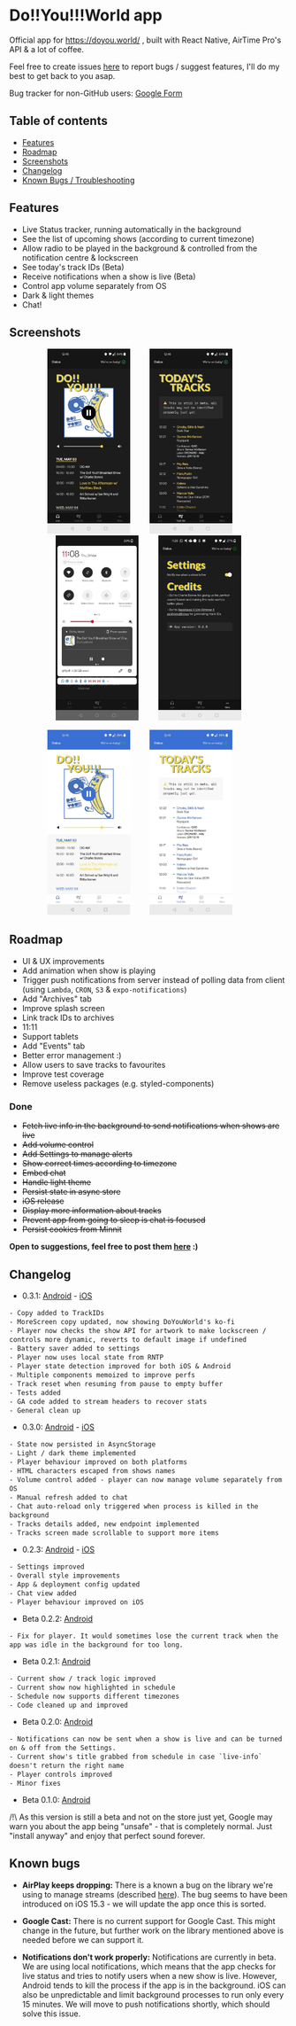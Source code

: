 # Do!!You!!!World app

Official app for https://doyou.world/ , built with React Native, AirTime Pro's API & a lot of coffee.

Feel free to create issues [here](https://github.com/Jojocaster/do-you-app/issues) to report bugs / suggest features, I'll do my best to get back to you asap.

Bug tracker for non-GitHub users: [Google Form](https://forms.gle/5HYMW6AM7vtAZ1QP6)

## Table of contents
* [Features](#features)
* [Roadmap](#roadmap)
* [Screenshots](#screenshots)
* [Changelog](#changelog)
* [Known Bugs / Troubleshooting](#known-bugs)

## Features
- Live Status tracker, running automatically in the background
- See the list of upcoming shows (according to current timezone)
- Allow radio to be played in the background & controlled from the notification centre & lockscreen
- See today's track IDs (Beta)
- Receive notifications when a show is live (Beta)
- Control app volume separately from OS
- Dark & light themes
- Chat!

## Screenshots
<p align="center">
<img src="assets/readme/home.jpg" width="150"/>
&nbsp; &nbsp; &nbsp; &nbsp;
<img src="assets/readme/tracks.jpg" width="150"/>
&nbsp; &nbsp; &nbsp; &nbsp;
<img src="assets/readme/controls.jpg" width="150"/>
&nbsp; &nbsp; &nbsp; &nbsp;
<img src="assets/readme/settings.jpg" width="150"/>
</p>

<p align="center">
<img src="assets/readme/home-light.jpg" width="150"/>
&nbsp; &nbsp; &nbsp; &nbsp;
<img src="assets/readme/tracks-light.jpg" width="150"/>
&nbsp; &nbsp; &nbsp; &nbsp;
</p>

## Roadmap
- UI & UX improvements
- Add animation when show is playing
- Trigger push notifications from server instead of polling data from client (using `Lambda`, `CRON`, `S3` & `expo-notifications`)
- Add "Archives" tab
- Improve splash screen
- Link track IDs to archives
- 11:11
- Support tablets
- Add "Events" tab
- Better error management :)
- Allow users to save tracks to favourites
- Improve test coverage
- Remove useless packages (e.g. styled-components)

### Done
- <del>Fetch live info in the background to send notifications when shows are live</del>
- <del>Add volume control</del>
- <del>Add Settings to manage alerts</del>
- <del>Show correct times according to timezone</del>
- <del>Embed chat</del>
- <del>Handle light theme</del>
- <del>Persist state in async store</del>
- <del>iOS release</del>
- <del>Display more information about tracks</del>
- <del>Prevent app from going to sleep is chat is focused</del>
- <del>Persist cookies from Minnit</del>

<strong>Open to suggestions, feel free to post them [here](https://github.com/Jojocaster/do-you-app/issues) :)</strong>

## Changelog

- 0.3.1: [Android](https://play.google.com/store/apps/details?id=com.wonkylines.doyouworld) - [iOS](https://apps.apple.com/gb/app/do-you-world/id1620769718)
```
- Copy added to TrackIDs
- MoreScreen copy updated, now showing DoYouWorld's ko-fi
- Player now checks the show API for artwork to make lockscreen / controls more dynamic, reverts to default image if undefined 
- Battery saver added to settings
- Player now uses local state from RNTP
- Player state detection improved for both iOS & Android
- Multiple components memoized to improve perfs
- Track reset when resuming from pause to empty buffer
- Tests added
- GA code added to stream headers to recover stats
- General clean up
```

- 0.3.0: [Android](https://play.google.com/store/apps/details?id=com.wonkylines.doyouworld) - [iOS](https://apps.apple.com/gb/app/do-you-world/id1620769718)
```
- State now persisted in AsyncStorage
- Light / dark theme implemented
- Player behaviour improved on both platforms 
- HTML characters escaped from shows names
- Volume control added - player can now manage volume separately from OS
- Manual refresh added to chat
- Chat auto-reload only triggered when process is killed in the background
- Tracks details added, new endpoint implemented
- Tracks screen made scrollable to support more items
```

- 0.2.3: [Android](https://play.google.com/store/apps/details?id=com.wonkylines.doyouworld) - [iOS](https://apps.apple.com/gb/app/do-you-world/id1620769718)
```
- Settings improved
- Overall style improvements
- App & deployment config updated
- Chat view added
- Player behaviour improved on iOS
```

- Beta 0.2.2: [Android](https://github.com/Jojocaster/do-you-app/releases/download/v0.2.2/a0a4ea6f-8afe-4995-85fb-1686f9b50878-9ff2763ce3b94445894895eb25765993.apk)
```
- Fix for player. It would sometimes lose the current track when the app was idle in the background for too long. 
```

- Beta 0.2.1: [Android](https://github.com/Jojocaster/do-you-app/releases/download/v0.2.1/bc0cbc31-cd68-4fa7-b95c-5b22689e35c4-b5212c5713e249a0abc2a4431559d084.apk)
```
- Current show / track logic improved
- Current show now highlighted in schedule
- Schedule now supports different timezones
- Code cleaned up and improved
```

- Beta 0.2.0: [Android](https://github.com/Jojocaster/do-you-app/releases/download/v0.2.0/44fb928c-12a5-4d20-bcc9-1b8aae1c02c7-39a1768725d54e5ba882c932e7b5dcf3.apk)
```
- Notifications can now be sent when a show is live and can be turned on & off from the Settings.
- Current show's title grabbed from schedule in case `live-info` doesn't return the right name
- Player controls improved
- Minor fixes 
```

- Beta 0.1.0: [Android](https://github.com/Jojocaster/do-you-app/releases/download/v0.1.0/b883bc47-bfbb-483e-a960-6439cc2148e6-41c9ea09d631423b8a98bb9c8cf39d0d.apk)

/!\ As this version is still a beta and not on the store just yet, Google may warn you about the app being "unsafe" - that is completely normal. Just "install anyway" and enjoy that perfect sound forever.

## Known bugs
* <strong>AirPlay keeps dropping:</strong> There is a known a bug on the library we're using to manage streams (described [here](https://github.com/doublesymmetry/react-native-track-player/issues/1408)). The bug seems to have been introduced on iOS 15.3 - we will update the app once this is sorted.

* <strong>Google Cast:</strong> There is no current support for Google Cast. This might change in the future, but further work on the library mentioned above is needed before we can support it.

* <strong>Notifications don't work properly:</strong> Notifications are currently in beta. We are using local notifications, which means that the app checks for live status and tries to notify users when a new show is live. However, Android tends to kill the process if the app is in the background. iOS can also be unpredictable and limit background processes to run only every 15 minutes. 
We will move to push notifications shortly, which should solve this issue. 
